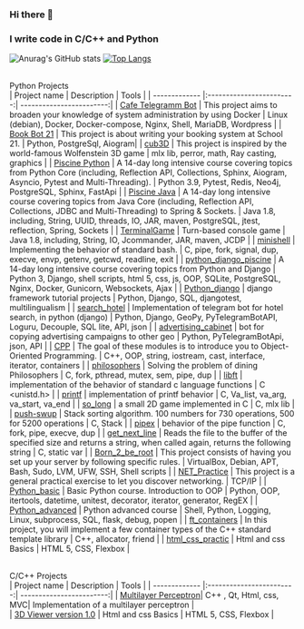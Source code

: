 ### Hi there 👋
### I write code in C/C++ and Python
![Anurag's GitHub stats](https://github-readme-stats.vercel.app/api?username=DonOutcast&show_icons=true)
[![Top Langs](https://github-readme-stats.vercel.app/api/top-langs/?username=DonOutcast&langs_count=6)](https://github.com/anuraghazra/github-readme-stats)

<br> Python Projects </br>
| Project name      | Description                | Tools |
| ------------- |:------------------------:| ------------------------:|
| [Cafe Telegramm Bot](https://github.com/DonOutcast/cafe-bot-aiogram)  |  This project aims to broaden your knowledge of system administration by using Docker    | Linux (debian), Docker, Docker-compose, Nginx, Shell, MariaDB, Wordpress |
| [Book Bot 21](https://github.com/DonOutcast/bookbot21)  |  This project is about writing your booking system at School 21.   | Python, PostgreSql, Aiogram|
| [cub3D](https://github.com/ilnrzakirov/cu3D)  |  This project is inspired by the world-famous Wolfenstein 3D game    | mlx lib, perror, math, Ray casting, graphics |
| [Piscine Python](https://github.com/DonOutcast/School21_Python_BootCamp) | A 14-day long intensive course covering topics from Python Core (including, Reflection API, Collections, Sphinx, Aiogram, Asyncio, Pytest and Multi-Threading). |   Python 3.9, Pytest, Redis, Neo4j, PostgreSQL, Sphinx, FastApi   |
| [Piscine Java](https://github.com/ilnrzakirov/piscine_java) | A 14-day long intensive course covering topics from Java Core (including, Reflection API, Collections, JDBC and Multi-Threading) to Spring & Sockets. |   Java 1.8, including, String, UUID, threads, IO, JAR, maven, PostgreSQL, jtest, reflection, Spring, Sockets   |
| [TerminalGame](https://github.com/ilnrzakirov/terminal_game) | Turn-based console game |   Java 1.8, including, String, IO, Jcommander, JAR, maven, JCDP  |
| [minishell](https://github.com/ilnrzakirov/minishell)  | Implementing the behavior of standard bash.          |    C, pipe, fork, signal, dup, execve, envp, getenv, getcwd, readline, exit |
| [python_django_piscine](https://github.com/ilnrzakirov/piscine_python_django) | A 14-day long intensive course covering topics from Python and Django  |   Python 3, Django, shell scripts, html 5, css, js, OOP, SQLite, PostgreSQL, Nginx, Docker, Gunicorn, Websockets, Ajax  |
| [Python_django](https://github.com/ilnrzakirov/Python_django) | django framework tutorial projects  |   Python, Django, SQL, djangotest, multilingualism |
| [search_hotel](https://github.com/ilnrzakirov/hotels)  | Implementation of telegram bot for hotel search, in python (django)         |  Python, Django, GeoPy, PyTelegramBotAPI, Loguru, Decouple, SQL lite, API, json |
| [advertising_cabinet](https://github.com/ilnrzakirov/advertising_cabinet) | bot for copying advertising campaigns to other geo  |    Python, PyTelegramBotApi, json, API |
| [CPP](https://github.com/ilnrzakirov/CPP) | The goal of these modules is to introduce you to Object-Oriented Programming.  |   C++, OOP, string, iostream, cast, interface, iterator, containers |
| [philosophers](https://github.com/ilnrzakirov/philosophers)  | Solving the problem of dining Philosophers         |    C, fork, pthread, mutex, sem, pipe, dup |
| [libft](https://github.com/ilnrzakirov/libft)  |  implementation of the behavior of standard c language functions    | C <unistd.h> |
| [printf](https://github.com/ilnrzakirov/ft_printf)     | implementation of printf behavior |   С, Va_list, va_arg, va_start, va_end |
| [so_long](https://github.com/ilnrzakirov/so_long)  | a small 2D game implemented in C         |    C, mlx lib |
| [push-swup](https://github.com/ilnrzakirov/push_swap)  | Stack sorting algorithm. 100 numbers for 730 operations, 500 for 5200 operations         |    C, Stack |
| [pipex](https://github.com/ilnrzakirov/pipex) | behavior of the pipe function         |    C, fork, pipe, execve, dup |
| [get_next_line](https://github.com/ilnrzakirov/get_next_line) | Reads the file to the buffer of the specified size and returns a string, when called again, returns the following string        |    C, static var |
| [Born_2_be_root](https://github.com/ilnrzakirov/born_2_be_root) | This project consists of having you set up your server by following specific rules.  |    VirtualBox, Debian, APT, Bash, Sudo, LVM, UFW, SSH, Shell scripts |
| [NET_Practice](https://github.com/ilnrzakirov/Net_Practice) | This project is a general practical exercise to let you discover networking.  |   TCP/IP |
| [Python_basic](https://github.com/ilnrzakirov/Python_basic) | Basic Python course. Introduction to OOP  |   Python, OOP, itertools, datetime, unitest, decorator, iterator, generator, RegEX |
| [Python_advanced](https://github.com/ilnrzakirov/Python_advanced) | Python advanced course  |   Shell, Python, Logging, Linux, subprocess, SQL, flask, debug, popen |
| [ft_containers](https://github.com/ilnrzakirov/ft_containers)  | In this project, you will implement a few container types of the C++ standard template library         |    C++, allocator, friend |
| [html_css_practic](https://github.com/ilnrzakirov/html_css_practic) | Html and css Basics  |   HTML 5, CSS, Flexbox  |

<br> C/C++ Projects </br>
| Project name      | Description                | Tools |
| ------------- |:------------------------:| ------------------------:|
| [Multilayer Perceptron](https://github.com/DonOutcast/s21_MultilayerPerceptron)| C++ , Qt, Html, css, MVC|  Implementation of a multilayer perceptron |  
| [3D Viewer version 1.0](https://github.com/DonOutcast/3D-viewer-v1.0) | Html and css Basics  |   HTML 5, CSS, Flexbox  |

<!--
**DonOutcast/DonOutcast** is a ✨ _special_ ✨ repository because its `README.md` (this file) appears on your GitHub profile.

Here are some ideas to get you started:

- 🔭 I’m currently working on ...
- 🌱 I’m currently learning ...
- 👯 I’m looking to collaborate on ...
- 🤔 I’m looking for help with ...
- 💬 Ask me about ...
- 📫 How to reach me: ...
- 😄 Pronouns: ...
- ⚡ Fun fact: ...
-->
